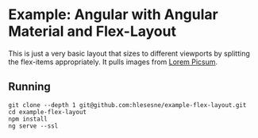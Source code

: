 # Example: Angular with Angular Material and Flex-Layout

This is just a very basic layout that sizes to different viewports by splitting the flex-items appropriately. It pulls images from [Lorem Picsum](https://picsum.photos/).

## Running

```
git clone --depth 1 git@github.com:hlesesne/example-flex-layout.git
cd example-flex-layout
npm install
ng serve --ssl
```


